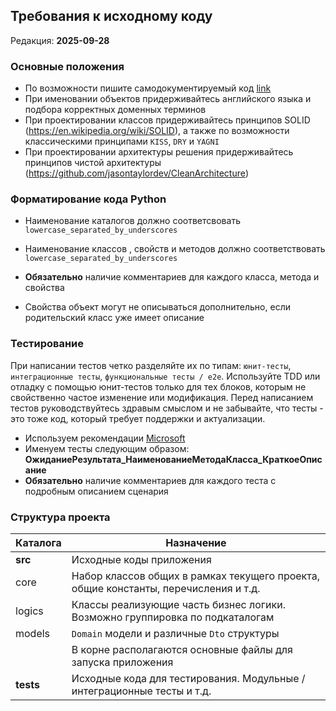 ## Требования к исходному коду
Редакция: **2025-09-28**

### Основные положения

- По возможности пишите самодокументируемый код [link](https://habr.com/ru/post/458264/)
- При именовании объектов придерживайтесь английского языка и подбора корректных доменных терминов
- При проектировании классов придерживайтесь принципов SOLID (https://en.wikipedia.org/wiki/SOLID), а также по возможности классическими принципами `KISS`, `DRY` и `YAGNI`
- При проектировании архитектуры решения придерживайтесь принципов чистой архитектуры (https://github.com/jasontaylordev/CleanArchitecture)

### Форматирование кода Python
- Наименование каталогов должно соответсвовать `lowercase_separated_by_underscores`
- Наименование классов , свойств и методов должно соответствовать `lowercase_separated_by_underscores`

- **Обязательно** наличие комментариев для каждого класса, метода и свойства
- Свойства объект могут не описываться дополнительно, если родительский класс уже имеет описание
### Тестирование

При написании тестов четко разделяйте их по типам: `юнит-тесты`, `интеграционные тесты`, `функциональные тесты / e2e`. 
Используйте TDD или отладку с помощью юнит-тестов только для тех блоков, которым не свойственно частое изменение или модификация. 
Перед написанием тестов руководствуйтесь здравым смыслом и не забывайте, что тесты - это тоже код, который требует поддержки и актуализации.

- Используем рекомендации [Microsoft](https://learn.microsoft.com/ru-ru/dotnet/core/testing/unit-testing-best-practices)
- Именуем тесты следующим образом: **ОжиданиеРезультата_НаименованиеМетодаКласса_КраткоеОписание**
- **Обязательно** наличие комментариев для каждого теста с подробным описанием сценария

### Структура проекта

| Каталога         | Назначение                                                                                                   |
|------------------|--------------------------------------------------------------------------------------------------------------|
| **src**          | Исходные коды приложения                                                                                     |
| core             | Набор классов общих в рамках текущего проекта, общие константы, перечисления и т.д.                          |
| logics           | Классы реализующие часть бизнес логики. Возможно группировка по подкаталогам                                 |
| models           | `Domain` модели и различные `Dto` структуры                                                                  |
|                  | В корне располагаются основные файлы для запуска приложения                                                  |
| **tests**          | Исходные кода для тестирования. Модульные / интеграционные тесты и т.д.                                      |



